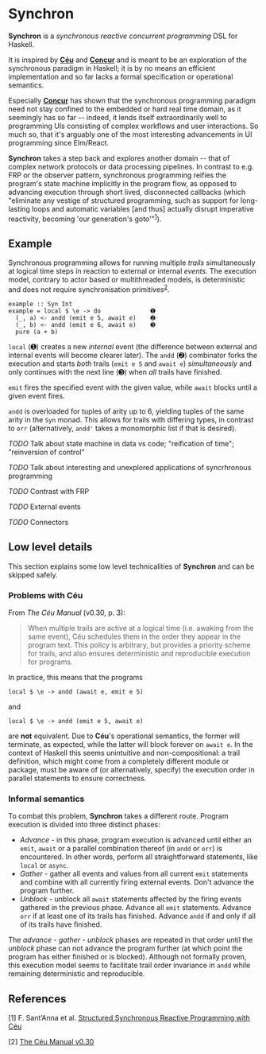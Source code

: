 # Synchron

**Synchron** is a *synchronous reactive concurrent programming* DSL for Haskell. 

It is inspired by [**Céu**](http://www.ceu-lang.org) and [**Concur**](https://github.com/ajnsit/concur) and is meant to be an exploration of the synchronous paradigm in Haskell; it is by no means an efficient implementation and so far lacks a formal specification or operational semantics.

Especially [**Concur**](https://github.com/ajnsit/concur) has shown that the synchronous programming paradigm need not stay confined to the embedded or hard real time domain, as it seemingly has so far -- indeed, it lends itself extraordinarily well to programming UIs consisting of complex workflows and user interactions. So much so, that it's arguably one of the most interesting advancements in UI programming since Elm/React.

**Synchron** takes a step back and explores another domain -- that of complex network protocols or data processing pipelines. In contrast to e.g. FRP or the observer pattern, synchronous programming reifies the program's state machine implicitly in the program flow, as opposed to advancing execution through short lived, disconnected callbacks (which "eliminate any vestige of structured programming, such as support for long-lasting loops and automatic variables [and thus] actually disrupt imperative reactivity, becoming 'our generation's goto'"<sup id="a1">[1](#f1)</sup>).

## Example

Synchronous programming allows for running multiple *trails* simultaneously at logical time steps in reaction to external or internal *events*. The execution model, contrary to actor based or multithreaded models, is deterministic and does not require synchronisation primitives<sup id="a2">[2](#f2)</sup>.

```
example :: Syn Int
example = local $ \e -> do              ➊
  (_, a) <- andd (emit e 5, await e)    ➋
  (_, b) <- andd (emit e 6, await e)    ➌
  pure (a + b)
```

`local` (➊) creates a new *internal* event (the difference between external and internal events will become clearer later). The `andd` (➋) combinator forks the execution and starts *both* trails (`emit e 5` and `await e`) *simultaneously* and only continues with the next line (➌) when *all* trails have finished.

`emit` fires the specified event with the given value, while `await` blocks until a given event fires.

`andd` is overloaded for tuples of arity up to 6, yielding tuples of the same arity in the `Syn` monad. This allows for trails with differing types, in contrast to `orr` (alternatively, `andd'` takes a monomorphic list if that is desired).

*TODO* Talk about state machine in data vs code; "reification of time"; "reinversion of control"

*TODO* Talk about interesting and unexplored applications of syncrhronous programming

*TODO* Contrast with FRP

*TODO* External events

*TODO* Connectors

## Low level details

This section explains some low level technicalities of **Synchron** and can be skipped safely.

### Problems with Céu

From *The Céu Manual* (v0.30, p. 3):

> When multiple trails are active at a logical time (i.e. awaking from the same event), Céu schedules them in the order they appear in the program text. This policy is arbitrary, but provides a priority scheme for trails, and also ensures deterministic and reproducible execution for programs.

In practice, this means that the programs

```
local $ \e -> andd (await e, emit e 5)
```

and

```
local $ \e -> andd (emit e 5, await e)
```

are **not** equivalent. Due to **Céu**'s operational semantics, the former will terminate, as expected, while the latter will block forever on `await e`. In the context of Haskell this seems unintuitive and non-compositional: a trail definition, which might come from a completely different module or package, must be aware of (or alternatively, specify) the execution order in parallel statements to ensure correctness.

### Informal semantics

To combat this problem, **Synchron** takes a different route. Program execution is divided into three distinct phases:

* *Advance* - in this phase, program execution is advanced until either an `emit`, `await` or a parallel combination thereof (in `andd` or `orr`) is encountered. In other words, perform all straightforward statements, like `local` or `async`.
* *Gather* - gather all events and values from all current `emit` statements and combine with all currently firing external events. Don't advance the program further.
* *Unblock* - unblock all `await` statements affected by the firing events gathered in the previous phase. Advance all `emit` statements. Advance `orr` if at least one of its trails has finished. Advance `andd` if and only if all of its trails have finished.

The *advance - gather - unblock* phases are repeated in that order until the *unblock* phase can not advance the program further (at which point the program has either finished or is blocked). Although not formally proven, this execution model seems to facilitate trail order invariance in `andd` while remaining deterministic and reproducible.

## References

<span id="f1">[1]</span> F. Sant’Anna et al. [Structured Synchronous Reactive Programming with Céu](http://www.ceu-lang.org/chico/ceu_mod15_pre.pdf)

<span id="f2">[2]</span> [The Céu Manual v0.30](https://github.com/ceu-lang/ceu/blob/master/docs/manual/v0.30/ceu-v0.30.pdf)

